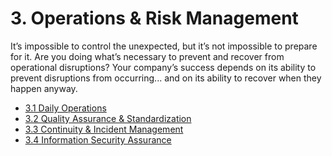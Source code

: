 # 3. Operations & Risk Management
It’s impossible to control the unexpected, but it’s not impossible to prepare for it. Are you doing what’s necessary to prevent and recover from operational disruptions? Your company’s success depends on its ability to prevent disruptions from occurring... and on its ability to recover when they happen anyway.

- [3.1 Daily Operations](DAILY_OPERATIONS.md)
- [3.2 Quality Assurance & Standardization](QUALITY_ASSURANCE_AND_STANDARDIZATION.md)
- [3.3 Continuity & Incident Management](CONTINUITY_AND_INCIDENT_MANAGEMENT.md)
- [3.4 Information Security Assurance](INFORMATION_SECURITY_ASSURANCE.md)
